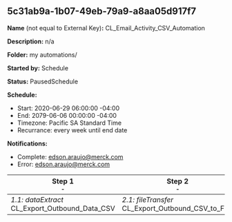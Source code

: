 ## 5c31ab9a-1b07-49eb-79a9-a8aa05d917f7

**Name** (not equal to External Key)**:** CL_Email_Activity_CSV_Automation

**Description:** n/a

**Folder:** my automations/

**Started by:** Schedule

**Status:** PausedSchedule

**Schedule:**

* Start: 2020-06-29 06:00:00 -04:00
* End: 2079-06-06 00:00:00 -04:00
* Timezone: Pacific SA Standard Time
* Recurrance: every week until end date

**Notifications:**

* Complete: edson.araujo@merck.com
* Error: edson.araujo@merck.com

| Step 1<br>_<small>-</small>_ | Step 2<br>_<small>-</small>_ |
| --- | --- |
| _1.1: dataExtract_<br>CL_Export_Outbound_Data_CSV | _2.1: fileTransfer_<br>CL_Export_Outbound_CSV_to_FTP |
